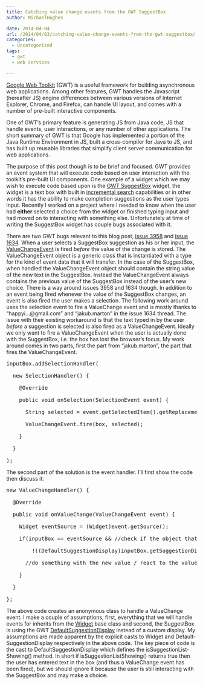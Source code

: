 ```yaml
---
title: Catching value change events from the GWT SuggestBox
author: MichaelHughes

date: 2014-04-04
url: /2014/04/03/catching-value-change-events-from-the-gwt-suggestbox/
categories:
  - Uncategorized
tags:
  - gwt
  - web services

---
```

[Google Web Toolkit][1] (GWT) is a useful framework for building asyn­chro­nous web ap­pli­ca­tions. Among other features, GWT handles the Javascript (hereafter JS) engine dif­fer­ences between various versions of Internet Explorer, Chrome, and Firefox, can handle UI layout, and comes with a number of pre-built in­ter­ac­tive components.

<!--more-->

One of GWT’s primary feature is generating JS from Java code, JS that handle events, user in­ter­ac­tions, or any number of other ap­pli­ca­tions. The short summary of GWT is that Google has im­ple­ment­ed a portion of the Java Runtime En­vi­ron­ment in JS, built a cross-compiler for Java to JS, and has built up reusable libraries that simplify client server com­mu­ni­ca­tion for web ap­pli­ca­tions.

The purpose of this post though is to be brief and focused. GWT provides an event system that will execute code based on user in­ter­ac­tion with the toolkit’s pre-built UI components. One example of a widget which we may wish to execute code based upon is the [GWT SuggestBox][2] widget, the widget is a text box with built in [in­cre­men­tal search][3] ca­pa­bil­i­ties or in other words it has the ability to make completion sug­ges­tions as the user types input. Recently I worked on a project where I needed to know when the user had **either** selected a choice from the widget or finished typing input and had moved on to in­ter­act­ing with something else. Un­for­tu­nate­ly at time of writing the SuggestBox widget has couple bugs associated with it.

There are two GWT bugs relevant to this blog post, [issue 3958][4] and [issue 1634][5]. When a user selects a SuggestBox suggestion as his or her input, the [Val­ueChangeEvent][6] is fired _before_ the value of the change is stored. The Val­ueChangeEvent object is a generic class that is in­stan­ti­at­ed with a type for the kind of event data that it will transfer. In the case of the SuggestBox, when handled the Val­ueChangeEvent object should contain the string value of the new text in the SuggestBox. Instead the Val­ueChangeEvent always contains the previous value of the SuggestBox instead of the user’s new choice. There is a way around issues 3958 and 1634 though. In addition to an event being fired whenever the value of the SuggestBox changes, an event is also fired the user makes a selection. The following work around uses the selection event to fire a Val­ueChange event and is mostly thanks to “happyi…@gmail.com” and “jakub.marton” in the issue 1634 thread. The issue with their existing workaround is that the text typed in by the user _before_ a suggestion is selected is also fired as a Val­ueChangeEvent. Ideally we only want to fire a Val­ueChangeEvent when the user is actually done with the SuggestBox, i.e. the box has lost the browser’s focus. My work around comes in two parts, first the part from “jakub.marton”, the part that fires the Val­ueChangeEvent.

<pre>inputBox.addSelectionHandler(

  new SelectionHandler() {

    @Override

    public void onSelection(SelectionEvent event) {

      String selected = event.getSelectedItem().getReplacementString();

      ValueChangeEvent.fire(box, selected);

    }

  }

);</pre>

The second part of the solution is the event handler. I’ll first show the code then discuss it:

<pre>new ValueChangeHandler() {

  @Override

  public void onValueChange(ValueChangeEvent event) {

    Widget eventSource = (Widget)event.getSource();

    if(inputBox == eventSource && //check if the object that sourced the event is referentially the object we want to handle events for

        !((DefaultSuggestionDisplay)inputBox.getSuggestionDisplay()).isSuggestionListShowing()) {

      //do something with the new value / react to the value change here

    }

  }

};</pre>

The above code creates an anonymous class to handle a Val­ueChange event. I make a couple of as­sump­tions, first, everything that we will handle events for inherits from the [Widget][7] base class and second, the SuggestBox is using the GWT [De­fault­Sug­ges­tionDis­play][8] instead of a custom display. My as­sump­tions are made apparent by the explicit casts to Widget and De­fault­Sug­ges­tionDis­play re­spec­tive­ly in the above code. The key piece of code is the cast to De­fault­Sug­ges­tionDis­play which defines the is­Sug­ges­tion­List­Show­ing() method. In short if is­Sug­ges­tion­List­Show­ing() returns true then the user has entered text in the box (and thus a Val­ueChange event has been fired), but we should ignore it because the user is still in­ter­act­ing with the SuggestBox and may make a choice.

 [1]: http://code.google.com/webtoolkit/overview.html
 [2]: http://google-web-toolkit.googlecode.com/svn/javadoc/latest/com/google/gwt/user/client/ui/SuggestBox.html
 [3]: http://en.wikipedia.org/wiki/Incremental_search
 [4]: http://code.google.com/p/google-web-toolkit/issues/detail?id=3958
 [5]: http://code.google.com/p/google-web-toolkit/issues/detail?id=1634
 [6]: http://google-web-toolkit.googlecode.com/svn/javadoc/latest/com/google/gwt/event/logical/shared/ValueChangeEvent.html
 [7]: http://google-web-toolkit.googlecode.com/svn/javadoc/latest/com/google/gwt/user/client/ui/Widget.html
 [8]: http://google-web-toolkit.googlecode.com/svn/javadoc/latest/com/google/gwt/user/client/ui/SuggestBox.DefaultSuggestionDisplay.html